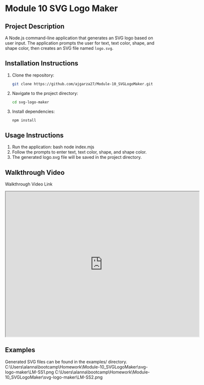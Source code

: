 # Module 10 SVG Logo Maker

## Project Description
A Node.js command-line application that generates an SVG logo based on user input. The application prompts the user for text, text color, shape, and shape color, then creates an SVG file named `logo.svg`.

## Installation Instructions
1. Clone the repository:
   ```bash
   git clone https://github.com/ajgarza27/Module-10_SVGLogoMaker.git

2. Navigate to the project directory:
    ```bash
    cd svg-logo-maker

3. Install dependencies:
    ```bash
    npm install

## Usage Instructions
1. Run the application:
    bash
    node index.mjs
2. Follow the prompts to enter text, text color, shape, and shape color.
3. The generated logo.svg file will be saved in the project directory.

## Walkthrough Video
Walkthrough Video Link
<iframe src="https://drive.google.com/file/d/1tCrMmmwgzKttjayiN-i_l_djiq7zLOww/preview" width="640" height="480"></iframe>

## Examples
Generated SVG files can be found in the examples/ directory.
C:\Users\alanna\bootcamp\Homework\Module-10_SVGLogoMaker\svg-logo-maker\LM-SS1.png
C:\Users\alanna\bootcamp\Homework\Module-10_SVGLogoMaker\svg-logo-maker\LM-SS2.png
